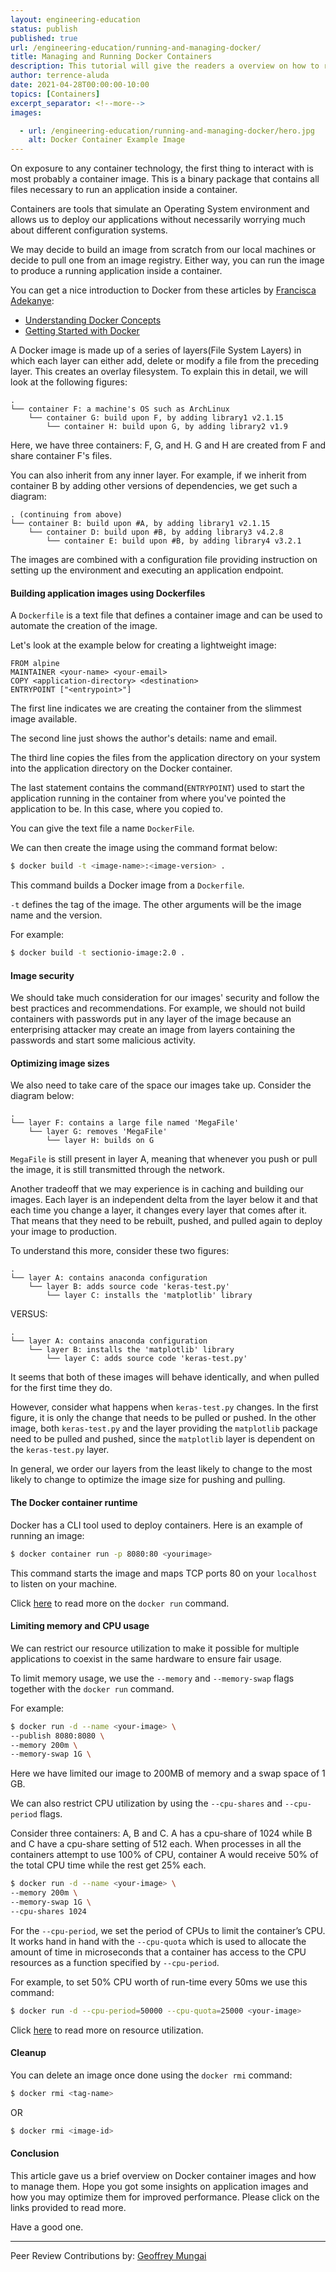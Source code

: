 ```yaml
---
layout: engineering-education
status: publish
published: true
url: /engineering-education/running-and-managing-docker/
title: Managing and Running Docker Containers
description: This tutorial will give the readers a overview on how to run and manage Docker containers. We will look at securing Docker containers, limiting memory and CPU usage and removing containers.
author: terrence-aluda
date: 2021-04-28T00:00:00-10:00
topics: [Containers]
excerpt_separator: <!--more-->
images:

  - url: /engineering-education/running-and-managing-docker/hero.jpg
    alt: Docker Container Example Image
---
```

On exposure to any container technology, the first thing to interact with is most probably a container image. This is a binary package that contains all files necessary to run an application inside a container.
<!--more-->

Containers are tools that simulate an Operating System environment and allows us to deploy our applications without necessarily worrying much about different configuration systems.

We may decide to build an image from scratch from our local machines or decide to pull one from an image registry. Either way, you can run the image to produce a running application inside a container.

You can get a nice introduction to Docker from these articles by [Francisca Adekanye](/engineering-education/authors/francisca-adekanye/):

- [Understanding Docker Concepts](/engineering-education/docker-concepts/)
- [Getting Started with Docker](/engineering-education/getting-started-with-docker/)

A Docker image is made up of a series of layers(File System Layers) in which each layer can either add, delete or modify a file from the preceding layer. This creates an overlay filesystem. To explain this in detail, we will look at the following figures:

```
.
└── container F: a machine's OS such as ArchLinux
    └── container G: build upon F, by adding library1 v2.1.15
        └── container H: build upon G, by adding library2 v1.9

```

Here, we have three containers: F, G, and H. G and H are created from F and share container F's files.

You can also inherit from any inner layer. For example, if we inherit from container B by adding other versions of dependencies, we get such a diagram:

```
. (continuing from above)
└── container B: build upon #A, by adding library1 v2.1.15
    └── container D: build upon #B, by adding library3 v4.2.8
        └── container E: build upon #B, by adding library4 v3.2.1

```

The images are combined with a configuration file providing instruction on setting up the environment and executing an application endpoint. 

#### Building application images using Dockerfiles
A `Dockerfile` is a text file that defines a container image and can be used to automate the creation of the image.

Let's look at the example below for creating a lightweight image:

```docker
FROM alpine
MAINTAINER <your-name> <your-email>
COPY <application-directory> <destination>
ENTRYPOINT ["<entrypoint>"]
```

The first line indicates we are creating the container from the slimmest image available.

The second line just shows the author's details: name and email.

The third line copies the files from the application directory on your system into the application directory on the Docker container.

The last statement contains the command(`ENTRYPOINT`) used to start the application running in the container from where you've pointed the application to be. In this case, where you copied to.

You can give the text file a name `DockerFile`.

We can then create the image using the command format below:

```bash
$ docker build -t <image-name>:<image-version> .
```

This command builds a Docker image from a `Dockerfile`.

`-t` defines the tag of the image. The other arguments will be the image name and the version.

For example:

```bash
$ docker build -t sectionio-image:2.0 .
```

#### Image security
We should take much consideration for our images' security and follow the best practices and recommendations.
For example, we should not build containers with passwords put in any layer of the image because an enterprising attacker may create an image from layers containing the passwords and start some malicious activity.

#### Optimizing image sizes
We also need to take care of the space our images take up. Consider the diagram below:

```
.
└── layer F: contains a large file named 'MegaFile'
    └── layer G: removes 'MegaFile'
        └── layer H: builds on G
```

`MegaFile` is still present in layer A, meaning that whenever you push or pull the image, it is still transmitted through the network.

Another tradeoff that we may experience is in caching and building our images. Each layer is an independent delta from the layer below it and that each time you change a layer, it changes every layer that comes after it. That means that they need to be rebuilt, pushed, and pulled again to deploy your image to production.

To understand this more, consider these two figures:

```
.
└── layer A: contains anaconda configuration
    └── layer B: adds source code 'keras-test.py'
        └── layer C: installs the 'matplotlib' library
```

VERSUS:

```
.
└── layer A: contains anaconda configuration
    └── layer B: installs the 'matplotlib' library
        └── layer C: adds source code 'keras-test.py'
```

It seems that both of these images will behave identically, and when pulled for the first time they do. 

However, consider what happens when `keras-test.py` changes. In the first figure, it is only the change that needs to be pulled or pushed. In the other image, both `keras-test.py` and the layer providing the `matplotlib` package need to be pulled and pushed, since the `matplotlib` layer is dependent on the `keras-test.py` layer.

In general, we order our layers from the least likely to change to the most likely to change to optimize the image size for pushing and pulling.

#### The Docker container runtime
Docker has a CLI tool used to deploy containers. Here is an example of running an image:

```bash
$ docker container run -p 8080:80 <yourimage>
```

This command starts the image and maps TCP ports 80 on your `localhost` to listen on your machine. 

Click [here](https://phoenixnap.com/kb/docker-run-command-with-examples) to read more on the `docker run` command.

#### Limiting memory and CPU usage
We can restrict our resource utilization to make it possible for multiple applications to coexist in the same hardware to ensure fair usage.

To limit memory usage, we use the `--memory` and `--memory-swap` flags together with the `docker run` command. 

For example:

```bash
$ docker run -d --name <your-image> \
--publish 8080:8080 \
--memory 200m \
--memory-swap 1G \
```

Here we have limited our image to 200MB of memory and a swap space of 1 GB.

We can also restrict CPU utilization by using the `--cpu-shares` and `--cpu-period` flags.

Consider three containers: A, B and C. A has a cpu-share of 1024 while B and C have a cpu-share setting of 512 each. When processes in all the containers attempt to use 100% of CPU, container A would receive 50% of the total CPU time while the rest get 25% each.

```bash
$ docker run -d --name <your-image> \
--memory 200m \
--memory-swap 1G \
--cpu-shares 1024 
```

For the `--cpu-period`, we set the period of CPUs to limit the container’s CPU. It works hand in hand with the `--cpu-quota` which is used to allocate the amount of time in microseconds that a container has access to the CPU resources as a function specified by `--cpu-period`. 

For example, to set 50% CPU worth of run-time every 50ms we use this command:

```bash
$ docker run -d --cpu-period=50000 --cpu-quota=25000 <your-image>
```

Click [here](https://docs.docker.com/engine/reference/run/#runtime-constraints-on-resources) to read more on resource utilization.

#### Cleanup
You can delete an image once done using the `docker rmi` command:

```bash
$ docker rmi <tag-name>
```

OR

```bash
$ docker rmi <image-id>
```

#### Conclusion
This article gave us a brief overview on Docker container images and how to manage them. Hope you got some insights on application images and how you may optimize them for improved performance. Please click on the links provided to read more.

Have a good one.

---
Peer Review Contributions by: [Geoffrey Mungai](/engineering-education/authors/geoffrey-mungai/)
